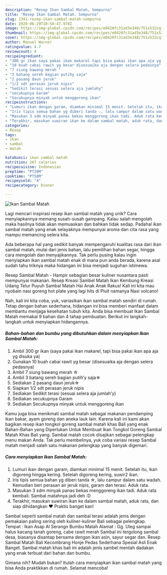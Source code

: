 ```yaml
---
description: "Resep Ikan Sambal Matah, Sempurna"
title: "Resep Ikan Sambal Matah, Sempurna"
slug: 1341-resep-ikan-sambal-matah-sempurna
date: 2020-06-29T10:58:47.978Z
image: https://img-global.cpcdn.com/recipes/e0420fc31ad3e348/751x532cq70/ikan-sambal-matah-foto-resep-utama.jpg
thumbnail: https://img-global.cpcdn.com/recipes/e0420fc31ad3e348/751x532cq70/ikan-sambal-matah-foto-resep-utama.jpg
cover: https://img-global.cpcdn.com/recipes/e0420fc31ad3e348/751x532cq70/ikan-sambal-matah-foto-resep-utama.jpg
author: Manuel Warner
ratingvalue: 4.7
reviewcount: 4
recipeingredient:
- "300 gr ikan saya pakai ikan makarel tapi bisa pakai ikan apa aja yg disuka ya"
- "10 buah cabai rawit yg besar disesuaika aja dengan selera pedasnya"
- "7 siung bawang merah "
- "3 batang sereh bagian putihy saja"
- "2 pasang daun jeruk"
- "1/2 sdt perasan jeruk nipis"
- "Sedikit terasi sesuai selera aja jumlahy"
- "secukupnya Garam"
- "Secukupnya minyak untuk menggoreng ikan"
recipeinstructions:
- "Lumuri ikan dengan garam, diamkan minimal 15 menit. Setelah itu, ikan digoreng hingga kering. Setelah digoreng kering, suwir2 ikan."
- "Iris tipis semua bahan yg diberi tanda ☆, lalu campur dalam satu wadah. Kemudian beri perasan air jeruk nipis, garam dan terasi. Aduk rata."
- "Masukan 3 sdm minyak panas bekas menggoreng ikan tadi. Aduk rata kembali. Sambal matahnya jadi deh :D"
- "Terakhir, masukan suwiran ikan ke dalam sambal matah, aduk rata, dan siap dihidangkan ❤️ Praktis banget kan!"
categories:
- Resep
tags:
- ikan
- sambal
- matah

katakunci: ikan sambal matah 
nutrition: 267 calories
recipecuisine: Indonesian
preptime: "PT20M"
cooktime: "PT58M"
recipeyield: "4"
recipecategory: Dinner

---
```



![Ikan Sambal Matah](https://img-global.cpcdn.com/recipes/e0420fc31ad3e348/751x532cq70/ikan-sambal-matah-foto-resep-utama.jpg)

Lagi mencari inspirasi resep ikan sambal matah yang unik? Cara menyiapkannya memang susah-susah gampang. Kalau salah mengolah maka hasilnya tidak akan memuaskan dan bahkan tidak sedap. Padahal ikan sambal matah yang enak selayaknya mempunyai aroma dan cita rasa yang mampu memancing selera kita.

Ada beberapa hal yang sedikit banyak mempengaruhi kualitas rasa dari ikan sambal matah, mulai dari jenis bahan, lalu pemilihan bahan segar, hingga cara mengolah dan menyajikannya. Tak perlu pusing kalau ingin menyiapkan ikan sambal matah enak di mana pun anda berada, karena asal sudah tahu triknya maka hidangan ini bisa menjadi suguhan istimewa.

Resep Sambal Matah - Hampir sebagian besar kuliner nusantara pasti mempunyai makanan. Resep Kreasi Sambel Matah Ikan Kembung Kreasi Udang Telur Puyuh Sambal Matah Hai Anak Anak Rakus! Kali ini kita mau nyobain nasi goreng hot plate yang lagi hits di Pluit namanya Nasi volcano!


Nah, kali ini kita coba, yuk, variasikan ikan sambal matah sendiri di rumah. Tetap dengan bahan sederhana, hidangan ini bisa memberi manfaat dalam membantu menjaga kesehatan tubuh kita. Anda bisa membuat Ikan Sambal Matah memakai 9 bahan dan 4 tahap pembuatan. Berikut ini langkah-langkah untuk menyiapkan hidangannya.

<!--inarticleads1-->

##### Bahan-bahan dan bumbu yang dibutuhkan dalam menyiapkan Ikan Sambal Matah:

1. Ambil 300 gr ikan (saya pakai ikan makarel, tapi bisa pakai ikan apa aja yg disuka ya)
1. Gunakan 10 buah cabai rawit yg besar (disesuaika aja dengan selera pedasnya)
1. Ambil 7 siung bawang merah ☆
1. Ambil 3 batang sereh bagian putih’y saja☆
1. Sediakan 2 pasang daun jeruk☆
1. Siapkan 1/2 sdt perasan jeruk nipis
1. Sediakan Sedikit terasi (sesuai selera aja jumlah’y)
1. Sediakan secukupnya Garam
1. Sediakan Secukupnya minyak untuk menggoreng ikan


Kamu juga bisa menikmati sambal matah sebagai makanan pendamping ikan bakar, ayam goreng dan aneka lauk lain. Karena kali ini kami akan bagikan resep ikan tongkol goreng sambal matah khas Bali yang enak Bahan-Bahan yang Diperlukan Untuk Membuat Ikan Tongkol Goreng Sambal Matah Khas Bali yang. Sambal matah cocok disajikan sebagai pelengkap menu makan Anda. Tak perlu membelinya, yuk coba variasi resep Sambal matah menjadi salah satu makanan pelengkap yang banyak digemari. 

<!--inarticleads2-->

##### Cara menyiapkan Ikan Sambal Matah:

1. Lumuri ikan dengan garam, diamkan minimal 15 menit. Setelah itu, ikan digoreng hingga kering. Setelah digoreng kering, suwir2 ikan.
1. Iris tipis semua bahan yg diberi tanda ☆, lalu campur dalam satu wadah. Kemudian beri perasan air jeruk nipis, garam dan terasi. Aduk rata.
1. Masukan 3 sdm minyak panas bekas menggoreng ikan tadi. Aduk rata kembali. Sambal matahnya jadi deh :D
1. Terakhir, masukan suwiran ikan ke dalam sambal matah, aduk rata, dan siap dihidangkan ❤️ Praktis banget kan!


Sambal seperti sambal matah dan sambal terasi adalah jenis dengan pemakaian paling sering oleh kuliner-kuliner Bali sebagai pelengkap. Tempat : Ikan Asap Al Serangn Bumbu Matah Alamat : Gg. Uleg sampai halus kacang tanah goreng, cabe rawit merah Sambal ini tergolong sambal desa, biasanya disantap bersama dengan ikan asin, sayur segar dan. Resep Sambal Matah Bali Kecombrang Honje Pedas Sederhana Spesial Asli Enak Banget. Sambal matah khas bali ini adalah jenis sambel mentah dadakan yang enak terbuat dari bahan dan bumbu. 

Gimana nih? Mudah bukan? Itulah cara menyiapkan ikan sambal matah yang bisa Anda praktikkan di rumah. Selamat mencoba!
